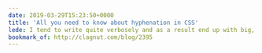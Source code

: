 ```yaml
---
date: 2019-03-29T15:23:50+0000
title: 'All you need to know about hyphenation in CSS'
lede: I tend to write quite verbosely and as a result end up with big, unruly blocks of text in my articles. Thanks to Richard, I've learned a bit more about how hyphens and how they can help!
bookmark_of: http://clagnut.com/blog/2395
---
```

